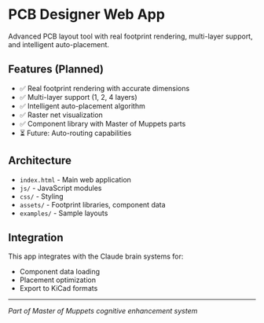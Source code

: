 # PCB Designer Web App

Advanced PCB layout tool with real footprint rendering, multi-layer support, and intelligent auto-placement.

## Features (Planned)
- ✅ Real footprint rendering with accurate dimensions
- ✅ Multi-layer support (1, 2, 4 layers)
- ✅ Intelligent auto-placement algorithm
- ✅ Raster net visualization
- ✅ Component library with Master of Muppets parts
- ⏳ Future: Auto-routing capabilities

## Architecture
- `index.html` - Main web application
- `js/` - JavaScript modules
- `css/` - Styling
- `assets/` - Footprint libraries, component data
- `examples/` - Sample layouts

## Integration
This app integrates with the Claude brain systems for:
- Component data loading
- Placement optimization
- Export to KiCad formats

---
*Part of Master of Muppets cognitive enhancement system*